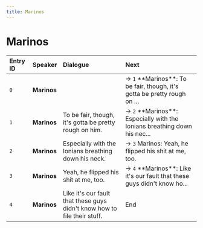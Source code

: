 ```yaml
---
title: Marinos
---
```


# Marinos


| Entry ID | Speaker | Dialogue | Next |
| :------- | :------ | :------- | :------------ |
| `0` | **Marinos** |  | → `1` \*\*Marinos\*\*: To be fair, though, it's gotta be pretty rough on \.\.\. |
| `1` | **Marinos** | To be fair, though, it's gotta be pretty rough on him\. | → `2` \*\*Marinos\*\*: Especially with the Ionians breathing down his nec\.\.\. |
| `2` | **Marinos** | Especially with the Ionians breathing down his neck\. | → `3` Marinos: Yeah, he flipped his shit at me, too\. |
| `3` | **Marinos** | Yeah, he flipped his shit at me, too\. | → `4` \*\*Marinos\*\*: Like it's our fault that these guys didn't know ho\.\.\. |
| `4` | **Marinos** | Like it's our fault that these guys didn't know how to file their stuff\. | End |
